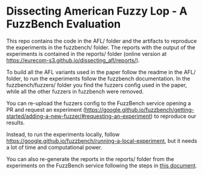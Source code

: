 # Dissecting American Fuzzy Lop - A FuzzBench Evaluation

This repo contains the code in the AFL/ folder and the artifacts to reproduce the experiments in the fuzzbench/ folder.
The reports with the output of the experiments is contained in the reports/ folder (online version at https://eurecom-s3.github.io/dissecting_afl/reports/).

To build all the AFL variants used in the paper follow the readme in the AFL/ folder, to run the experiments follow the fuzzbench documentation.
In the fuzzbench/fuzzers/ folder you find the fuzzers config used in the paper, while all the other fuzzers in fuzzbench were removed.

You can re-upload the fuzzers config to the FuzzBench service opening a PR and request an experiment (https://google.github.io/fuzzbench/getting-started/adding-a-new-fuzzer/#requesting-an-experiment) to reproduce our results.

Instead, to run the experiments locally, follow https://google.github.io/fuzzbench/running-a-local-experiment, but it needs a lot of time and computational power.

You can also re-generate the reports in the reports/ folder from the experiments on the FuzzBench service following the steps in [this document](reports/README.md).
